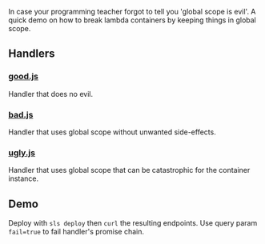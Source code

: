 In case your programming teacher forgot to tell you 'global scope is evil'. A quick demo on how to break lambda containers by keeping things in global scope.

## Handlers

### [good.js](good.js)
Handler that does no evil.

### [bad.js](bad.js)
Handler that uses global scope without unwanted side-effects.

### [ugly.js](ugly.js)
Handler that uses global scope that can be catastrophic for the container instance.

## Demo

Deploy with `sls deploy` then `curl` the resulting endpoints. Use query param `fail=true` to fail handler's promise chain.
